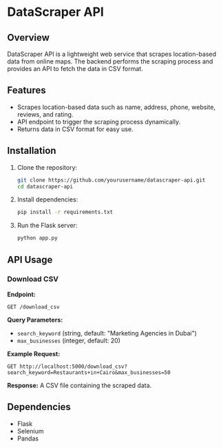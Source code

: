# DataScraper API

## Overview
DataScraper API is a lightweight web service that scrapes location-based data from online maps. The backend performs the scraping process and provides an API to fetch the data in CSV format.

## Features
- Scrapes location-based data such as name, address, phone, website, reviews, and rating.
- API endpoint to trigger the scraping process dynamically.
- Returns data in CSV format for easy use.

## Installation
1. Clone the repository:
   ```sh
   git clone https://github.com/yourusername/datascraper-api.git
   cd datascraper-api
   ```
2. Install dependencies:
   ```sh
   pip install -r requirements.txt
   ```
3. Run the Flask server:
   ```sh
   python app.py
   ```

## API Usage
### Download CSV
**Endpoint:**
```
GET /download_csv
```
**Query Parameters:**
- `search_keyword` (string, default: "Marketing Agencies in Dubai")
- `max_businesses` (integer, default: 20)

**Example Request:**
```
GET http://localhost:5000/download_csv?search_keyword=Restaurants+in+Cairo&max_businesses=50
```

**Response:**
A CSV file containing the scraped data.

## Dependencies
- Flask
- Selenium
- Pandas

